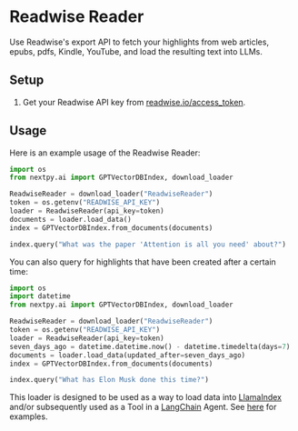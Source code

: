 # Readwise Reader

Use Readwise's export API to fetch your highlights from web articles, epubs, pdfs, Kindle, YouTube, and load the resulting text into LLMs.

## Setup

1. Get your Readwise API key from [readwise.io/access_token](https://readwise.io/access_token).

## Usage

Here is an example usage of the Readwise Reader:

```python
import os
from nextpy.ai import GPTVectorDBIndex, download_loader

ReadwiseReader = download_loader("ReadwiseReader")
token = os.getenv("READWISE_API_KEY")
loader = ReadwiseReader(api_key=token)
documents = loader.load_data()
index = GPTVectorDBIndex.from_documents(documents)

index.query("What was the paper 'Attention is all you need' about?")
```

You can also query for highlights that have been created after a certain time:

```python
import os
import datetime
from nextpy.ai import GPTVectorDBIndex, download_loader

ReadwiseReader = download_loader("ReadwiseReader")
token = os.getenv("READWISE_API_KEY")
loader = ReadwiseReader(api_key=token)
seven_days_ago = datetime.datetime.now() - datetime.timedelta(days=7)
documents = loader.load_data(updated_after=seven_days_ago)
index = GPTVectorDBIndex.from_documents(documents)

index.query("What has Elon Musk done this time?")
```

This loader is designed to be used as a way to load data into [LlamaIndex](https://github.com/jerryjliu/gpt_index/tree/main/gpt_index) and/or subsequently used as a Tool in a [LangChain](https://github.com/hwchase17/langchain) Agent. See [here](https://github.com/emptycrown/llama-hub/tree/main) for examples.
